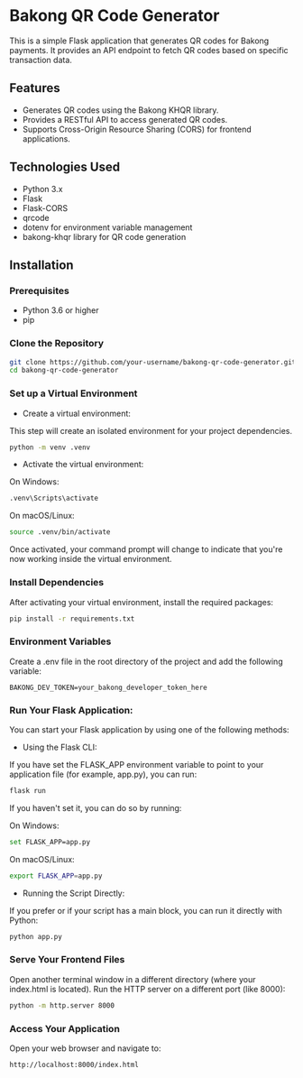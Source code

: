 # Bakong QR Code Generator

This is a simple Flask application that generates QR codes for Bakong payments. It provides an API endpoint to fetch QR codes based on specific transaction data.

## Features

- Generates QR codes using the Bakong KHQR library.
- Provides a RESTful API to access generated QR codes.
- Supports Cross-Origin Resource Sharing (CORS) for frontend applications.

## Technologies Used

- Python 3.x
- Flask
- Flask-CORS
- qrcode
- dotenv for environment variable management
- bakong-khqr library for QR code generation

## Installation

### Prerequisites

- Python 3.6 or higher
- pip

### Clone the Repository

```bash
git clone https://github.com/your-username/bakong-qr-code-generator.git
cd bakong-qr-code-generator
```
### Set up a Virtual Environment

- Create a virtual environment:

This step will create an isolated environment for your project dependencies.
```bash
python -m venv .venv
```

- Activate the virtual environment:

On Windows:
```bash
.venv\Scripts\activate
```

On macOS/Linux:
```bash
source .venv/bin/activate
```

Once activated, your command prompt will change to indicate that you're now working inside the virtual environment.

### Install Dependencies
After activating your virtual environment, install the required packages:

```bash
pip install -r requirements.txt
```

### Environment Variables

Create a .env file in the root directory of the project and add the following variable:
```
BAKONG_DEV_TOKEN=your_bakong_developer_token_here
```

### Run Your Flask Application: 
You can start your Flask application by using one of the following methods:

- Using the Flask CLI:

If you have set the FLASK_APP environment variable to point to your application file (for example, app.py), you can run:
```bash
flask run
```
If you haven't set it, you can do so by running:

On Windows:
```bash
set FLASK_APP=app.py
```
On macOS/Linux:
```bash
export FLASK_APP=app.py
```

- Running the Script Directly:

If you prefer or if your script has a main block, you can run it directly with Python:
```bash
python app.py
```

### Serve Your Frontend Files

Open another terminal window in a different directory (where your index.html is located).
Run the HTTP server on a different port (like 8000):

```bash
python -m http.server 8000
```

### Access Your Application
Open your web browser and navigate to:
```bash
http://localhost:8000/index.html
```




